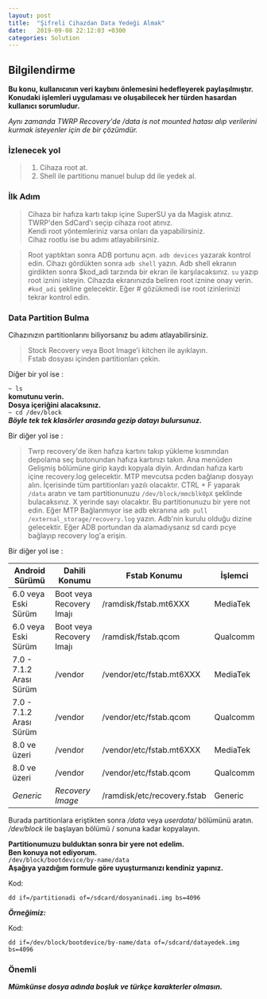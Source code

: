 ```yaml
---
layout: post
title:  "Şifreli Cihazdan Data Yedeği Almak"
date:   2019-09-08 22:12:03 +0300
categories: Solution
---
```

  ## Bilgilendirme
  
  **Bu konu, kullanıcının veri kaybını önlemesini hedefleyerek paylaşılmıştır.
  Konudaki işlemleri uygulaması ve oluşabilecek her türden hasardan kullanıcı sorumludur.** 

_Aynı zamanda TWRP Recovery'de /data is not mounted hatası alıp verilerini kurmak isteyenler için de bir çözümdür._

### İzlenecek yol
> 1. Cihaza root at.
> 2. Shell ile partitionu manuel bulup dd ile yedek al.

### İlk Adım

>Cihaza bir hafıza kartı takıp içine SuperSU ya da Magisk atınız.  
TWRP'den SdCard'ı seçip cihaza root atınız.  
Kendi root yöntemleriniz varsa onları da yapabilirsiniz.  
Cihaz rootlu ise bu adımı atlayabilirsiniz.

> Root yaptıktan sonra ADB portunu açın. `adb devices` yazarak kontrol edin.
> Cihazı gördükten sonra `adb shell` yazın.
> Adb shell ekranın girdikten sonra 
> $kod_adi tarzında bir ekran ile karşılacaksınız. `su` yazıp root iznini isteyin.
> Cihazda ekranınızda beliren root iznine onay verin.
> `#kod_adi` şekline gelecektir. Eğer # gözükmedi ise root izinlerinizi tekrar kontrol edin.

### Data Partition Bulma
Cihazınızın partitionlarını biliyorsanız bu adımı atlayabilirsiniz.

>Stock Recovery veya Boot Image'i kitchen ile ayıklayın.  
Fstab dosyası içinden partitionları çekin.

Diğer bir yol ise :

`~ ls`  
**komutunu verin.  
Dosya içeriğini alacaksınız.**  
`~ cd /dev/block`  
**_Böyle tek tek klasörler arasında gezip datayı bulursunuz._**

Bir diğer yol ise :

> Twrp recovery'de iken hafıza kartını takıp yükleme kısmından depolama seç butonundan hafıza kartınızı takın.
Ana menüden Gelişmiş bölümüne girip kaydı kopyala diyin.
Ardından hafıza kartı içine recovery.log gelecektir. MTP mevcutsa pcden bağlanıp dosyayı alın. İçerisinde tüm partitionları yazılı olacaktır.
CTRL + F yaparak `/data` aratın ve tam partitionunuzu `/dev/block/mmcblk0pX` şeklinde bulacaksınız. X yerinde sayı olacaktır. Bu partitionunuzu bir yere not edin.
Eğer MTP Bağlanmıyor ise adb ekranına  `adb pull /external_storage/recovery.log` yazın.  Adb'nin kurulu olduğu dizine gelecektir. Eğer ADB portundan da alamadıysanız sd cardı pcye bağlayıp recovery log'a erişin.

Bir diğer yol ise :

Android Sürümü|Dahili Konumu| Fstab Konumu | İşlemci
|--|--|--|--|
|6.0 veya Eski Sürüm|Boot veya Recovery Imajı | /ramdisk/fstab.mt6XXX | MediaTek
|6.0 veya Eski Sürüm|Boot veya Recovery Imajı | /ramdisk/fstab.qcom | Qualcomm
|7.0 - 7.1.2 Arası Sürüm| /vendor  | /vendor/etc/fstab.mt6XXX | MediaTek
|7.0 - 7.1.2 Arası Sürüm| /vendor  | /vendor/etc/fstab.qcom | Qualcomm
|8.0  ve üzeri| /vendor  | /vendor/etc/fstab.mt6XXX | MediaTek
|8.0  ve üzeri| /vendor  | /vendor/etc/fstab.qcom | Qualcomm
| *Generic*| *Recovery Image* | /ramdisk/etc/recovery.fstab | Generic


Burada partitionlara eriştikten sonra */data* veya *userdata/* bölümünü aratın. */dev/block* ile başlayan bölümü / sonuna kadar kopyalayın.

**Partitionumuzu bulduktan sonra bir yere not edelim.  
Ben konuya not ediyorum.**  
`/dev/block/bootdevice/by-name/data`  
**Aşağıya yazdığım formule göre uyuşturmanızı kendiniz yapınız.**  
  

Kod:

```
dd if=/partitionadi of=/sdcard/dosyaninadi.img bs=4096
```

**_Örneğimiz:_**  

Kod:

```
dd if=/dev/block/bootdevice/by-name/data of=/sdcard/datayedek.img bs=4096
```

### Önemli
_**Mümkünse dosya adında boşluk ve türkçe karakterler olmasın.**_
